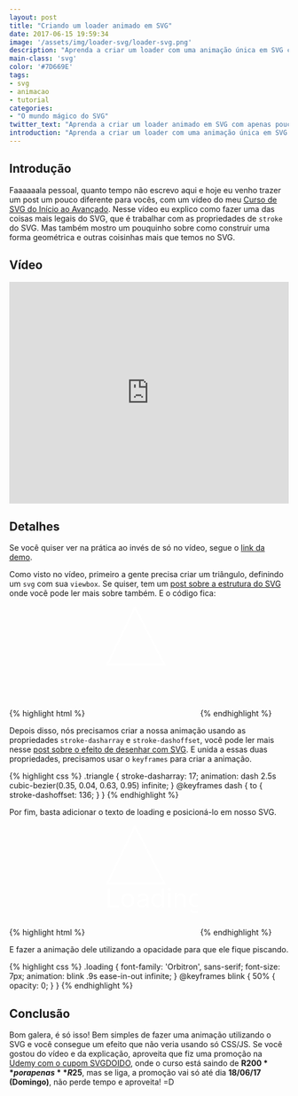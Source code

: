 ```yaml
---
layout: post
title: "Criando um loader animado em SVG"
date: 2017-06-15 19:59:34
image: '/assets/img/loader-svg/loader-svg.png'
description: "Aprenda a criar um loader com uma animação única em SVG com apenas poucas linhas."
main-class: 'svg'
color: '#7D669E'
tags:
- svg
- animacao
- tutorial
categories:
- "O mundo mágico do SVG"
twitter_text: "Aprenda a criar um loader animado em SVG com apenas poucas linhas."
introduction: "Aprenda a criar um loader com uma animação única em SVG com apenas poucas linhas."
---
```


## Introdução

Faaaaaala pessoal, quanto tempo não escrevo aqui e hoje eu venho trazer um post um pouco diferente para vocês, com um vídeo do meu [Curso de SVG do Início ao Avançado](https://www.udemy.com/aprendendo-svg-do-inicio-ao-avancado/?couponCode=SVGDOIDO). Nesse vídeo eu explico como fazer uma das coisas mais legais do SVG, que é trabalhar com as propriedades de `stroke` do SVG. Mas também mostro um pouquinho sobre como construir uma forma geométrica e outras coisinhas mais que temos no SVG.

## Vídeo

<div class='embed-container'><iframe style="width: 100% !important; height: 400px" src='https://www.youtube.com/embed/T4ApXdYyYTE' frameborder='0' allowfullscreen></iframe></div>

## Detalhes

Se você quiser ver na prática ao invés de só no vídeo, segue o [link da demo](http://willianjusten.com.br/curso-de-svg/strokes/loader.html).

Como visto no vídeo, primeiro a gente precisa criar um triângulo, definindo um `svg` com sua `viewbox`. Se quiser, tem um [post sobre a estrutura do SVG](https://willianjusten.com.br/a-estrutura-do-svg/) onde você pode ler mais sobre também. E o código fica:

{% highlight html %}
<svg width="200" height="200" viewBox="0 0 40 60">
    <polygon class="triangle" fill="none" stroke="#fff" stroke-width="1" points="16,1 32,32 1,32" />
</svg>
{% endhighlight %}

Depois disso, nós precisamos criar a nossa animação usando as propriedades `stroke-dasharray` e `stroke-dashoffset`, você pode ler mais nesse [post sobre o efeito de desenhar com SVG](https://willianjusten.com.br/efeito-de-desenhar-com-svg/). E unida a essas duas propriedades, precisamos usar o `keyframes` para criar a animação.

{% highlight css %}
.triangle {
    stroke-dasharray: 17;
    animation: dash 2.5s cubic-bezier(0.35, 0.04, 0.63, 0.95) infinite;
}
@keyframes dash {
    to {
        stroke-dashoffset: 136;
    }
}
{% endhighlight %}

Por fim, basta adicionar o texto de loading e posicioná-lo em nosso SVG.

{% highlight html %}
<svg width="200" height="200" viewBox="0 0 40 60">
    <polygon class="triangle" fill="none" stroke="#fff" stroke-width="1" points="16,1 32,32 1,32" />
    <text class="loading" x="0" y="45" fill="#fff">Loading...</text>
</svg>
{% endhighlight %}

E fazer a animação dele utilizando a opacidade para que ele fique piscando.

{% highlight css %}
.loading {
    font-family: 'Orbitron', sans-serif;
    font-size: 7px;
    animation: blink .9s ease-in-out infinite;
}
@keyframes blink {
    50% {
        opacity: 0;
    }
}
{% endhighlight %}

## Conclusão

Bom galera, é só isso! Bem simples de fazer uma animação utilizando o SVG e você consegue um efeito que não veria usando só CSS/JS. Se você gostou do vídeo e da explicação, aproveita que fiz uma promoção na [Udemy com o cupom SVGDOIDO](https://www.udemy.com/aprendendo-svg-do-inicio-ao-avancado/?couponCode=SVGDOIDO), onde o curso está saindo de **R$200** por apenas **R$25**, mas se liga, a promoção vai só até dia **18/06/17 (Domingo)**, não perde tempo e aproveita! =D
